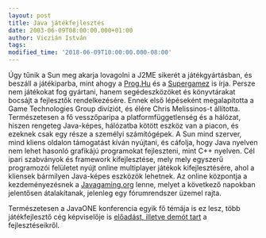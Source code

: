 ```yaml
---
layout: post
title: Java játékfejlesztés
date: 2003-06-09T08:00:00.000+01:00
author: Viczián István
tags:
modified_time: '2018-06-09T10:00:00.000-08:00'
---
```


Úgy tűnik a Sun meg akarja lovagolni a J2ME sikerét a játékgyártásban,
és beszáll a játékiparba, mint ahogy a
[Prog.Hu](http://www.prog.hu/news.php?qnid=1563) és a
[Supergamez](http://www.sg.hu/cikk.php?cid=27827) is írja. Persze nem
játékokat fog gyártani, hanem segédeszközöket és könyvtárakat bocsájt a
fejlesztők rendelkezésére. Ennek első lépéseként megalapította a Game
Technologies Group divíziót, és élére Chris Melissinos-t állította.
Természetesen a fő vesszőparipa a platformfüggetlenség és a hálózat,
hiszen rengeteg Java-képes, hálózatba kötött eszköz van a piacon, és
ezeknek csak egy része a személyi számítógépek. A Sun mind szerver, mind
kliens oldalon támogatást kíván nyújtani, és cáfolja, hogy Java nyelven
nem lehet hasonló grafikájú programokat fejleszteni, mint C++ nyelven.
Cél ipari szabványok és framework kifejlesztése, mely mely egyszerű
programozói felületet nyújt online multiplayer játékok kifejlesztésére,
ahol a kliensek bármilyen Java-képes eszközök lehetnek. Az online
központja a kezdeményezésnek a
[Javagaming.org](http://www.javagaming.org) lenne, melyet a következő
napokban jelentősen átalakítanak, jelenleg egy fórumrendszer üzemel
rajta.

Természetesen a JavaONE konferencia egyik fő témája is ez lesz, több
játékfejlesztő cég képviselője is [előadást, illetve demót
tart](http://www.terminal.hu/newsread.php?id=11201406035612) a
fejlesztéseikről.
